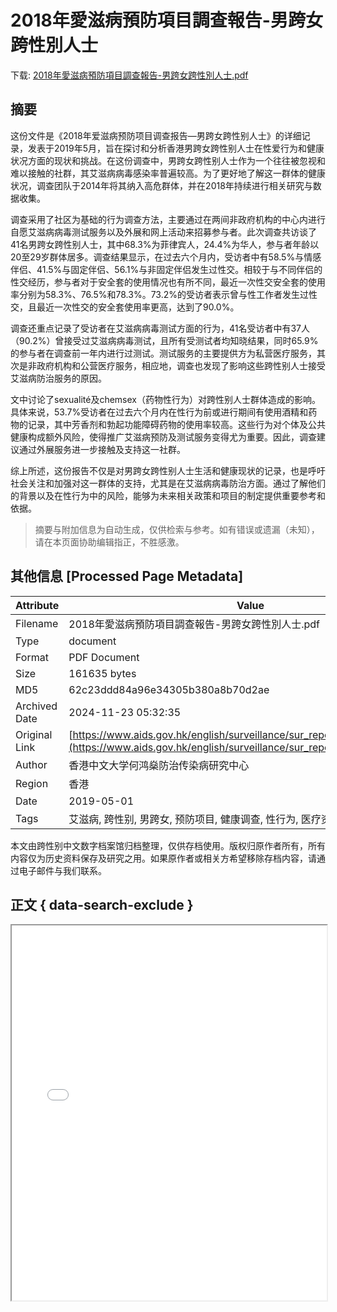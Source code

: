# 2018年愛滋病預防項目調查報告-男跨女跨性別人士

<!-- tcd_download_link -->
下载: <a href="../2018年愛滋病預防項目調查報告-男跨女跨性別人士.pdf" download>2018年愛滋病預防項目調查報告-男跨女跨性別人士.pdf</a>
<!-- tcd_download_link_end -->

## 摘要

<!-- tcd_abstract -->
这份文件是《2018年爱滋病预防项目调查报告—男跨女跨性别人士》的详细记录，发表于2019年5月，旨在探讨和分析香港男跨女跨性别人士在性爱行为和健康状况方面的现状和挑战。在这份调查中，男跨女跨性别人士作为一个往往被忽视和难以接触的社群，其艾滋病病毒感染率普遍较高。为了更好地了解这一群体的健康状况，调查团队于2014年将其纳入高危群体，并在2018年持续进行相关研究与数据收集。

调查采用了社区为基础的行为调查方法，主要通过在两间非政府机构的中心内进行自愿艾滋病病毒测试服务以及外展和网上活动来招募参与者。此次调查共访谈了41名男跨女跨性别人士，其中68.3%为菲律宾人，24.4%为华人，参与者年龄以20至29岁群体居多。调查结果显示，在过去六个月内，受访者中有58.5%与情感伴侣、41.5%与固定伴侣、56.1%与非固定伴侣发生过性交。相较于与不同伴侣的性交经历，参与者对于安全套的使用情况也有所不同，最近一次性交安全套的使用率分别为58.3%、76.5%和78.3%。73.2%的受访者表示曾与性工作者发生过性交，且最近一次性交的安全套使用率更高，达到了90.0%。

调查还重点记录了受访者在艾滋病病毒测试方面的行为，41名受访者中有37人（90.2%）曾接受过艾滋病病毒测试，且所有受测试者均知晓结果，同时65.9%的参与者在调查前一年内进行过测试。测试服务的主要提供方为私营医疗服务，其次是非政府机构和公营医疗服务，相应地，调查也发现了影响这些跨性别人士接受艾滋病防治服务的原因。

文中讨论了sexualité及chemsex（药物性行为）对跨性别人士群体造成的影响。具体来说，53.7%受访者在过去六个月内在性行为前或进行期间有使用酒精和药物的记录，其中芳香剂和勃起功能障碍药物的使用率较高。这些行为对个体及公共健康构成额外风险，使得推广艾滋病预防及测试服务变得尤为重要。因此，调查建议通过外展服务进一步接触及支持这一社群。

综上所述，这份报告不仅是对男跨女跨性别人士生活和健康现状的记录，也是呼吁社会关注和加强对这一群体的支持，尤其是在艾滋病病毒防治方面。通过了解他们的背景以及在性行为中的风险，能够为未来相关政策和项目的制定提供重要参考和依据。

<!-- tcd_abstract_end -->

> 摘要与附加信息为自动生成，仅供检索与参考。如有错误或遗漏（未知），请在本页面协助编辑指正，不胜感激。

## 其他信息 [Processed Page Metadata]

| Attribute       | Value                                  |
|-----------------|----------------------------------------|
| Filename        | 2018年愛滋病預防項目調查報告-男跨女跨性別人士.pdf                             |
| Type            | document                                 |
| Format          | PDF Document                               |
| Size            | 161635 bytes                           |
| MD5             | 62c23ddd84a96e34305b380a8b70d2ae                                  |
| Archived Date   | 2024-11-23 05:32:35                             |
| Original Link   | [https://www.aids.gov.hk/english/surveillance/sur_report/haris2018tg_c.pdf](https://www.aids.gov.hk/english/surveillance/sur_report/haris2018tg_c.pdf)                         |
| Author          | 香港中文大学何鸿燊防治传染病研究中心                               |
| Region          | 香港                               |
| Date            | 2019-05-01                                 |
| Tags            | 艾滋病, 跨性别, 男跨女, 预防项目, 健康调查, 性行为, 医疗资源, 社会环境                                 |

本文由跨性别中文数字档案馆归档整理，仅供存档使用。版权归原作者所有，所有内容仅为历史资料保存及研究之用。如果原作者或相关方希望移除存档内容，请通过电子邮件与我们联系。

## 正文 { data-search-exclude }

<!-- tcd_main_text -->
<iframe src="../2018年愛滋病預防項目調查報告-男跨女跨性別人士.pdf" width="100%" height="600px">
    <p>无法显示PDF，请下载查看。</p>
</iframe>
<!-- tcd_main_text_end -->

